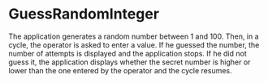 # GuessRandomInteger
The application generates a random number between 1 and 100. Then, in a cycle, the operator is asked to enter a value. If he guessed the number, the number of attempts is displayed and the application stops. If he did not guess it, the application displays whether the secret number is higher or lower than the one entered by the operator and the cycle resumes.
